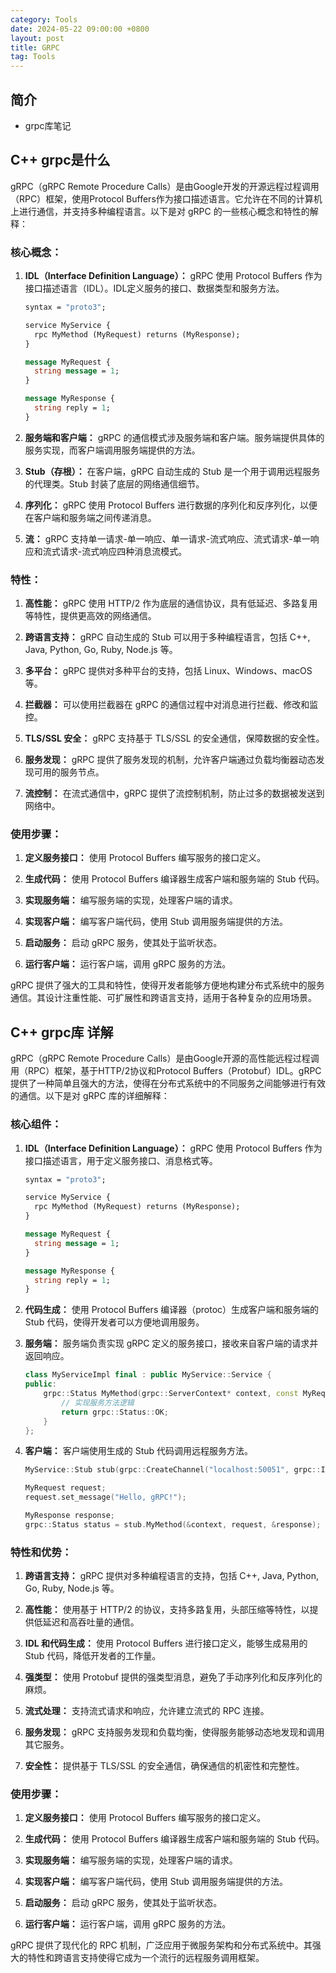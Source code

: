 ```yaml
---
category: Tools
date: 2024-05-22 09:00:00 +0800
layout: post
title: GRPC
tag: Tools
---
```

## 简介

+ grpc库笔记

## C++ grpc是什么

gRPC（gRPC Remote Procedure Calls）是由Google开发的开源远程过程调用（RPC）框架，使用Protocol Buffers作为接口描述语言。它允许在不同的计算机上进行通信，并支持多种编程语言。以下是对 gRPC 的一些核心概念和特性的解释：

### 核心概念：

1. **IDL（Interface Definition Language）：** gRPC 使用 Protocol Buffers 作为接口描述语言（IDL）。IDL定义服务的接口、数据类型和服务方法。

    ```proto
    syntax = "proto3";

    service MyService {
      rpc MyMethod (MyRequest) returns (MyResponse);
    }

    message MyRequest {
      string message = 1;
    }

    message MyResponse {
      string reply = 1;
    }
    ```

2. **服务端和客户端：** gRPC 的通信模式涉及服务端和客户端。服务端提供具体的服务实现，而客户端调用服务端提供的方法。

3. **Stub（存根）：** 在客户端，gRPC 自动生成的 Stub 是一个用于调用远程服务的代理类。Stub 封装了底层的网络通信细节。

4. **序列化：** gRPC 使用 Protocol Buffers 进行数据的序列化和反序列化，以便在客户端和服务端之间传递消息。

5. **流：** gRPC 支持单一请求-单一响应、单一请求-流式响应、流式请求-单一响应和流式请求-流式响应四种消息流模式。

### 特性：

1. **高性能：** gRPC 使用 HTTP/2 作为底层的通信协议，具有低延迟、多路复用等特性，提供更高效的网络通信。

2. **跨语言支持：** gRPC 自动生成的 Stub 可以用于多种编程语言，包括 C++, Java, Python, Go, Ruby, Node.js 等。

3. **多平台：** gRPC 提供对多种平台的支持，包括 Linux、Windows、macOS 等。

4. **拦截器：** 可以使用拦截器在 gRPC 的通信过程中对消息进行拦截、修改和监控。

5. **TLS/SSL 安全：** gRPC 支持基于 TLS/SSL 的安全通信，保障数据的安全性。

6. **服务发现：** gRPC 提供了服务发现的机制，允许客户端通过负载均衡器动态发现可用的服务节点。

7. **流控制：** 在流式通信中，gRPC 提供了流控制机制，防止过多的数据被发送到网络中。

### 使用步骤：

1. **定义服务接口：** 使用 Protocol Buffers 编写服务的接口定义。

2. **生成代码：** 使用 Protocol Buffers 编译器生成客户端和服务端的 Stub 代码。

3. **实现服务端：** 编写服务端的实现，处理客户端的请求。

4. **实现客户端：** 编写客户端代码，使用 Stub 调用服务端提供的方法。

5. **启动服务：** 启动 gRPC 服务，使其处于监听状态。

6. **运行客户端：** 运行客户端，调用 gRPC 服务的方法。

gRPC 提供了强大的工具和特性，使得开发者能够方便地构建分布式系统中的服务通信。其设计注重性能、可扩展性和跨语言支持，适用于各种复杂的应用场景。

## C++ grpc库 详解

gRPC（gRPC Remote Procedure Calls）是由Google开源的高性能远程过程调用（RPC）框架，基于HTTP/2协议和Protocol Buffers（Protobuf）IDL。gRPC 提供了一种简单且强大的方法，使得在分布式系统中的不同服务之间能够进行有效的通信。以下是对 gRPC 库的详细解释：

### 核心组件：

1. **IDL（Interface Definition Language）：** gRPC 使用 Protocol Buffers 作为接口描述语言，用于定义服务接口、消息格式等。

    ```proto
    syntax = "proto3";

    service MyService {
      rpc MyMethod (MyRequest) returns (MyResponse);
    }

    message MyRequest {
      string message = 1;
    }

    message MyResponse {
      string reply = 1;
    }
    ```

2. **代码生成：** 使用 Protocol Buffers 编译器（protoc）生成客户端和服务端的 Stub 代码，使得开发者可以方便地调用服务。

3. **服务端：** 服务端负责实现 gRPC 定义的服务接口，接收来自客户端的请求并返回响应。

    ```cpp
    class MyServiceImpl final : public MyService::Service {
    public:
        grpc::Status MyMethod(grpc::ServerContext* context, const MyRequest* request, MyResponse* response) override {
            // 实现服务方法逻辑
            return grpc::Status::OK;
        }
    };
    ```

4. **客户端：** 客户端使用生成的 Stub 代码调用远程服务方法。

    ```cpp
    MyService::Stub stub(grpc::CreateChannel("localhost:50051", grpc::InsecureChannelCredentials()));

    MyRequest request;
    request.set_message("Hello, gRPC!");

    MyResponse response;
    grpc::Status status = stub.MyMethod(&context, request, &response);
    ```

### 特性和优势：

1. **跨语言支持：** gRPC 提供对多种编程语言的支持，包括 C++, Java, Python, Go, Ruby, Node.js 等。

2. **高性能：** 使用基于 HTTP/2 的协议，支持多路复用，头部压缩等特性，以提供低延迟和高吞吐量的通信。

3. **IDL 和代码生成：** 使用 Protocol Buffers 进行接口定义，能够生成易用的 Stub 代码，降低开发者的工作量。

4. **强类型：** 使用 Protobuf 提供的强类型消息，避免了手动序列化和反序列化的麻烦。

5. **流式处理：** 支持流式请求和响应，允许建立流式的 RPC 连接。

6. **服务发现：** gRPC 支持服务发现和负载均衡，使得服务能够动态地发现和调用其它服务。

7. **安全性：** 提供基于 TLS/SSL 的安全通信，确保通信的机密性和完整性。

### 使用步骤：

1. **定义服务接口：** 使用 Protocol Buffers 编写服务的接口定义。

2. **生成代码：** 使用 Protocol Buffers 编译器生成客户端和服务端的 Stub 代码。

3. **实现服务端：** 编写服务端的实现，处理客户端的请求。

4. **实现客户端：** 编写客户端代码，使用 Stub 调用服务端提供的方法。

5. **启动服务：** 启动 gRPC 服务，使其处于监听状态。

6. **运行客户端：** 运行客户端，调用 gRPC 服务的方法。

gRPC 提供了现代化的 RPC 机制，广泛应用于微服务架构和分布式系统中。其强大的特性和跨语言支持使得它成为一个流行的远程服务调用框架。